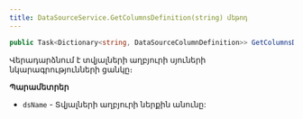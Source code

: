 ```yaml
---
title: DataSourceService.GetColumnsDefinition(string) մեթոդ
---
```


```c#
public Task<Dictionary<string, DataSourceColumnDefinition>> GetColumnsDefinition(string dsName)
```

Վերադարձնում է տվյալների աղբյուրի սյուների նկարագրությունների ցանկը։

**Պարամետրեր**

* `dsName` - Տվյալների աղբյուրի ներքին անունը:

